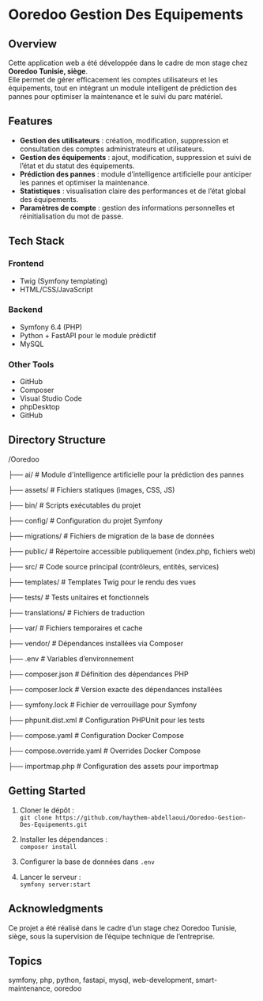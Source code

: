 # Ooredoo Gestion Des Equipements

## Overview
Cette application web a été développée dans le cadre de mon stage chez **Ooredoo Tunisie, siège**.  
Elle permet de gérer efficacement les comptes utilisateurs et les équipements, tout en intégrant un module intelligent de prédiction des pannes pour optimiser la maintenance et le suivi du parc matériel.

## Features
- **Gestion des utilisateurs** : création, modification, suppression et consultation des comptes administrateurs et utilisateurs.  
- **Gestion des équipements** : ajout, modification, suppression et suivi de l’état et du statut des équipements.  
- **Prédiction des pannes** : module d’intelligence artificielle pour anticiper les pannes et optimiser la maintenance.  
- **Statistiques** : visualisation claire des performances et de l’état global des équipements.  
- **Paramètres de compte** : gestion des informations personnelles et réinitialisation du mot de passe.

## Tech Stack
### Frontend
- Twig (Symfony templating)
- HTML/CSS/JavaScript

### Backend
- Symfony 6.4 (PHP)
- Python + FastAPI pour le module prédictif
- MySQL

### Other Tools
- GitHub
- Composer
- Visual Studio Code
- phpDesktop
- GitHub

## Directory Structure
/Ooredoo

├── ai/                  # Module d'intelligence artificielle pour la prédiction des pannes

├── assets/              # Fichiers statiques (images, CSS, JS)

├── bin/                 # Scripts exécutables du projet

├── config/              # Configuration du projet Symfony

├── migrations/          # Fichiers de migration de la base de données

├── public/              # Répertoire accessible publiquement (index.php, fichiers web)

├── src/                 # Code source principal (contrôleurs, entités, services)

├── templates/           # Templates Twig pour le rendu des vues

├── tests/               # Tests unitaires et fonctionnels

├── translations/        # Fichiers de traduction

├── var/                 # Fichiers temporaires et cache

├── vendor/              # Dépendances installées via Composer

├── .env                 # Variables d’environnement

├── composer.json        # Définition des dépendances PHP

├── composer.lock        # Version exacte des dépendances installées

├── symfony.lock         # Fichier de verrouillage pour Symfony

├── phpunit.dist.xml     # Configuration PHPUnit pour les tests

├── compose.yaml         # Configuration Docker Compose

├── compose.override.yaml # Overrides Docker Compose

├── importmap.php        # Configuration des assets pour importmap




## Getting Started
1. Cloner le dépôt :  
   `git clone https://github.com/haythem-abdellaoui/Ooredoo-Gestion-Des-Equipements.git`

2. Installer les dépendances :  
   `composer install`

3. Configurer la base de données dans `.env`

4. Lancer le serveur :  
   `symfony server:start`

## Acknowledgments
Ce projet a été réalisé dans le cadre d’un stage chez Ooredoo Tunisie, siège, sous la supervision de l’équipe technique de l’entreprise.

## Topics
symfony, php, python, fastapi, mysql, web-development, smart-maintenance, ooredoo



